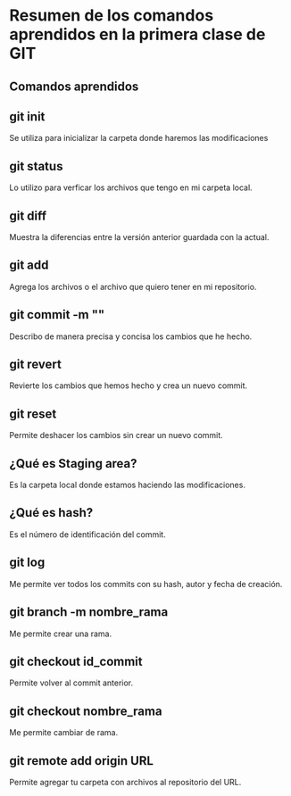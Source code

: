 # Resumen de los comandos aprendidos en la primera clase de GIT

## Comandos aprendidos

## git init
Se utiliza para inicializar la carpeta donde haremos las modificaciones

## git status
Lo utilizo para verficar los archivos que tengo en mi carpeta local.

## git diff
Muestra la diferencias entre la versión anterior guardada con la actual.

## git add
Agrega los archivos o el archivo que quiero tener en mi repositorio.

## git commit -m ""
Describo de manera precisa y concisa los cambios que he hecho.

## git revert
Revierte los cambios que hemos hecho y crea un nuevo commit.

## git reset
Permite deshacer los cambios sin crear un nuevo commit.

## ¿Qué es Staging area?
Es la carpeta local donde estamos haciendo las modificaciones.

## ¿Qué es hash?
Es el número de identificación del commit.

## git log
Me permite ver todos los commits con su hash, autor y fecha de creación.

## git branch -m nombre_rama
Me permite crear una rama.

## git checkout id_commit
Permite volver al commit anterior.

## git checkout nombre_rama
Me permite cambiar de rama.

## git remote add origin URL
Permite agregar tu carpeta con archivos al repositorio del URL.
